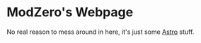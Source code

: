 # ModZero's Webpage

No real reason to mess around in here, it's just some
[Astro](https://astro.build/) stuff.
